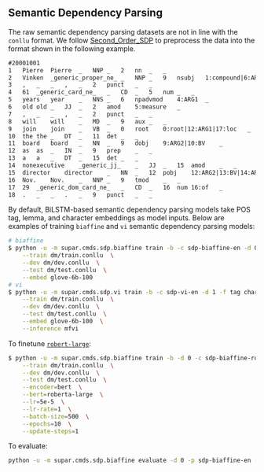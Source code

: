 ## Semantic Dependency Parsing

The raw semantic dependency parsing datasets are not in line with the `conllu` format.
We follow [Second_Order_SDP](https://github.com/wangxinyu0922/Second_Order_SDP) to preprocess the data into the format shown in the following example.
```txt
#20001001
1	Pierre	Pierre	_	NNP	_	2	nn	_	_
2	Vinken	_generic_proper_ne_	_	NNP	_	9	nsubj	1:compound|6:ARG1|9:ARG1	_
3	,	_	_	,	_	2	punct	_	_
4	61	_generic_card_ne_	_	CD	_	5	num	_	_
5	years	year	_	NNS	_	6	npadvmod	4:ARG1	_
6	old	old	_	JJ	_	2	amod	5:measure	_
7	,	_	_	,	_	2	punct	_	_
8	will	will	_	MD	_	9	aux	_	_
9	join	join	_	VB	_	0	root	0:root|12:ARG1|17:loc	_
10	the	the	_	DT	_	11	det	_	_
11	board	board	_	NN	_	9	dobj	9:ARG2|10:BV	_
12	as	as	_	IN	_	9	prep	_	_
13	a	a	_	DT	_	15	det	_	_
14	nonexecutive	_generic_jj_	_	JJ	_	15	amod	_	_
15	director	director	_	NN	_	12	pobj	12:ARG2|13:BV|14:ARG1	_
16	Nov.	Nov.	_	NNP	_	9	tmod	_	_
17	29	_generic_dom_card_ne_	_	CD	_	16	num	16:of	_
18	.	_	_	.	_	9	punct	_	_
```

By default, BiLSTM-based semantic dependency parsing models take POS tag, lemma, and character embeddings as model inputs.
Below are examples of training `biaffine` and `vi` semantic dependency parsing models:
```sh
# biaffine
$ python -u -m supar.cmds.sdp.biaffine train -b -c sdp-biaffine-en -d 0 -f tag char lemma -p model  \
    --train dm/train.conllu  \
    --dev dm/dev.conllu  \
    --test dm/test.conllu  \
    --embed glove-6b-100
# vi
$ python -u -m supar.cmds.sdp.vi train -b -c sdp-vi-en -d 1 -f tag char lemma -p model  \
    --train dm/train.conllu  \
    --dev dm/dev.conllu  \
    --test dm/test.conllu  \
    --embed glove-6b-100  \
    --inference mfvi
```

To finetune [`robert-large`](https://huggingface.co/roberta-large):
```sh
$ python -u -m supar.cmds.sdp.biaffine train -b -d 0 -c sdp-biaffine-roberta-en -p model  \
    --train dm/train.conllu  \
    --dev dm/dev.conllu  \
    --test dm/test.conllu  \
    --encoder=bert  \
    --bert=roberta-large  \
    --lr=5e-5  \
    --lr-rate=1  \
    --batch-size=500  \
    --epochs=10  \
    --update-steps=1
```

To evaluate:
```sh
python -u -m supar.cmds.sdp.biaffine evaluate -d 0 -p sdp-biaffine-en --data dm/test.conllu
```